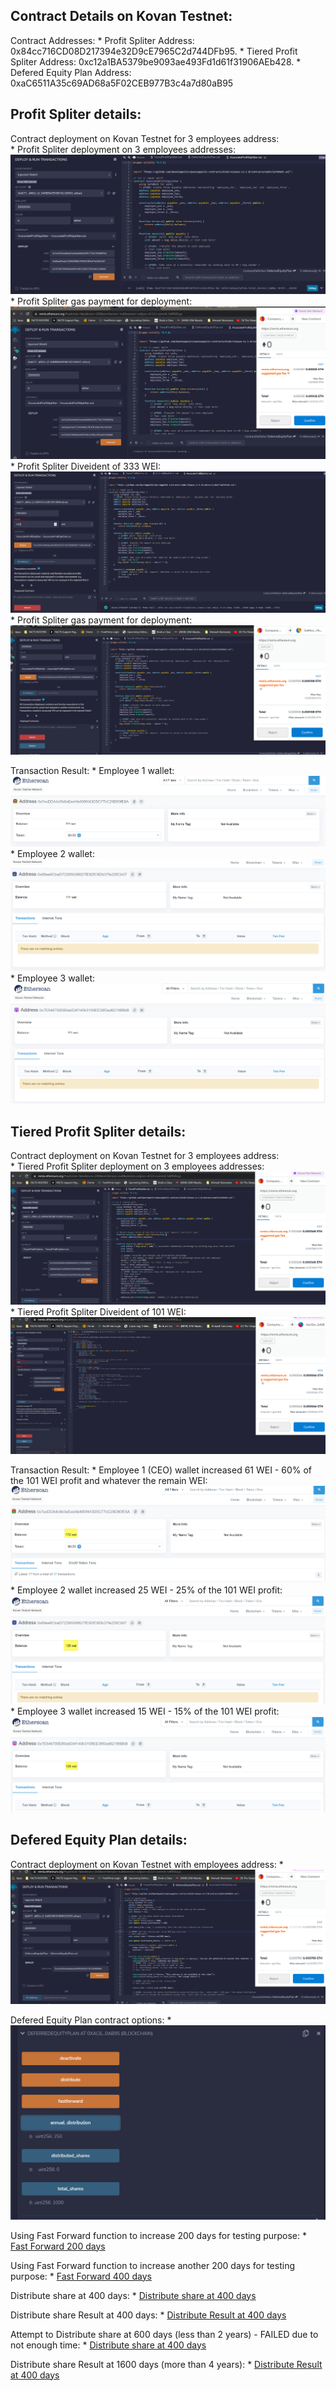 ## Contract Details on Kovan Testnet:
Contract Addresses:
    * Profit Spliter Address: 0x84cc716CD08D217394e32D9cE7965C2d744DFb95.
    * Tiered Profit Spliter Address: 0xc12a1BA5379be9093ae493Fd1d61f31906AEb428.
    * Defered Equity Plan Address: 0xaC6511A35c69AD68a5F02CEB977B3c4a7d80aB95


## Profit Spliter details:
Contract deployment on Kovan Testnet for 3 employees address:     
    * Profit Spliter deployment on 3 employees addresses: ![Profit Spliter deployment on 3 employees addresses](Screenshots/ProfitSpliter1.png)
    * Profit Spliter gas payment for deployment: ![Profit Spliter gas payment for deployment](Screenshots/ProfitSpliter2.png)
    * Profit Spliter Diveident of 333 WEI: ![Profit Spliter Diveident of 333 WEI](Screenshots/ProfitSpliter3.png)
    * Profit Spliter gas payment for deployment: ![Profit Spliter gas payment for deployment](Screenshots/ProfitSpliter4.png)
    
Transaction Result: 
    * Employee 1 wallet: ![Employee 1](Screenshots/ProfitSpliter6-employee1.png)
    * Employee 2 wallet: ![Employee 2](Screenshots/ProfitSpliter6-employee2.png)
    * Employee 3 wallet: ![Employee 3](Screenshots/ProfitSpliter6-employee3.png)

## Tiered Profit Spliter details: 
Contract deployment on Kovan Testnet for 3 employees address:     
    * Tiered Profit Spliter deployment on 3 employees addresses: ![Tiered Profit Spliter deployment on 3 employees addresses](Screenshots/TieredProfitSpliter1.png)
    * Tiered Profit Spliter Diveident of 101 WEI: ![Tiered Profit Spliter Diveident of 101 WEI](Screenshots/TieredProfitSpliter2.png)
    
Transaction Result: 
    * Employee 1 (CEO) wallet increased 61 WEI - 60% of the 101 WEI profit and whatever the remain WEI: ![Employee 1 (CEO)](Screenshots/TieredProfitSpliter-Employee1-increase61.png)
    * Employee 2 wallet increased 25 WEI - 25% of the 101 WEI profit: ![Employee 1](Screenshots/TieredProfitSpliter-Employee2-increase25.png)
    * Employee 3 wallet increased 15 WEI - 15% of the 101 WEI profit: ![Employee 3](Screenshots/TieredProfitSpliter-Employee3-increase15.png)


## Defered Equity Plan details:
Contract deployment on Kovan Testnet with employees address:
    * ![Contract Deployment](Screenshots/DeferedEquityPlan2.png)

Defered Equity Plan contract options:
    * ![Contract options](Screenshots/DeferedEquityPlan3.png)

Using Fast Forward function to increase 200 days for testing purpose: 
    * [Fast Forward 200 days](Screenshots/DeferedEquityPlan4-Fastforward200days.png)

Using Fast Forward function to increase another 200 days for testing purpose: 
    * [Fast Forward 400 days](Screenshots/DeferedEquityPlan4-Fastforward400days.png)
    
Distribute share at 400 days: 
    * [Distribute share at 400 days](Screenshots/DeferedEquityPlan4-Distribute400days.png)

Distribute share Result at 400 days: 
    * [Distribute Result at 400 days](Screenshots/DeferedEquityPlan4-Distribute400days2.png)
    
Attempt to Distribute share at 600 days (less than 2 years) - FAILED due to not enough time: 
    * [Distribute share at 400 days](Screenshots/DeferedEquityPlan4-TryDistributeAt600days.png)

Distribute share Result at 1600 days (more than 4 years): 
    * [Distribute Result at 400 days](Screenshots/DeferedEquityPlan4-Distribute1600days.png)


